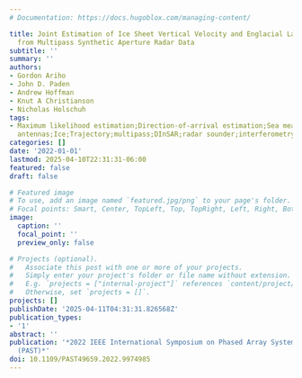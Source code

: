 ```yaml
---
# Documentation: https://docs.hugoblox.com/managing-content/

title: Joint Estimation of Ice Sheet Vertical Velocity and Englacial Layer Geometry
  from Multipass Synthetic Aperture Radar Data
subtitle: ''
summary: ''
authors:
- Gordon Ariho
- John D. Paden
- Andrew Hoffman
- Knut A Christianson
- Nicholas Holschuh
tags:
- Maximum likelihood estimation;Direction-of-arrival estimation;Sea measurements;Surfaces;Radar
  antennas;Ice;Trajectory;multipass;DInSAR;radar sounder;interferometry;tomography;radioglaciology
categories: []
date: '2022-01-01'
lastmod: 2025-04-10T22:31:31-06:00
featured: false
draft: false

# Featured image
# To use, add an image named `featured.jpg/png` to your page's folder.
# Focal points: Smart, Center, TopLeft, Top, TopRight, Left, Right, BottomLeft, Bottom, BottomRight.
image:
  caption: ''
  focal_point: ''
  preview_only: false

# Projects (optional).
#   Associate this post with one or more of your projects.
#   Simply enter your project's folder or file name without extension.
#   E.g. `projects = ["internal-project"]` references `content/project/deep-learning/index.md`.
#   Otherwise, set `projects = []`.
projects: []
publishDate: '2025-04-11T04:31:31.826568Z'
publication_types:
- '1'
abstract: ''
publication: '*2022 IEEE International Symposium on Phased Array Systems & Technology
  (PAST)*'
doi: 10.1109/PAST49659.2022.9974985
---
```

